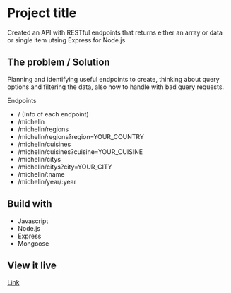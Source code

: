 # Project title

Created an API with RESTful endpoints that returns either an array or data or single item utsing Express for Node.js

## The problem / Solution

Planning and identifying useful endpoints to create, thinking about query options and filtering the data, also how to handle with bad query requests.

Endpoints
* / (Info of each endpoint)
* /michelin
* /michelin/regions
* /michelin/regions?region=YOUR_COUNTRY
* /michelin/cuisines
* /michelin/cuisines?cuisine=YOUR_CUISINE
* /michelin/citys
* /michelin/citys?city=YOUR_CITY
* /michelin/:name
* /michelin/year/:year

## Build with 

* Javascript
* Node.js
* Express
* Mongoose

## View it live

[Link](https://michelin-restaurants.herokuapp.com/)